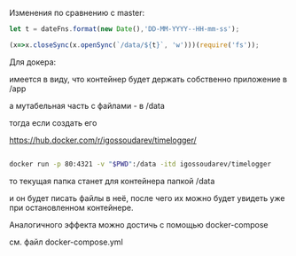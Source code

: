 Изменения по сравнению с master:


```JavaScript
let t = dateFns.format(new Date(),'DD-MM-YYYY--HH-mm-ss');  

(x=>x.closeSync(x.openSync(`/data/${t}`, 'w')))(require('fs'));

```

Для докера: 

имеется в виду, что контейнер будет держать собственно приложение в /app

а мутабельная часть с файлами - в /data

тогда если создать его

https://hub.docker.com/r/igossoudarev/timelogger/

```sh

docker run -p 80:4321 -v "$PWD":/data -itd igossoudarev/timelogger

```

то текущая папка станет для контейнера папкой /data

и он будет писать файлы в неё, после чего их можно будет увидеть уже при остановленном контейнере.

Аналогичного эффекта можно достичь с помощью docker-compose

см. файл docker-compose.yml



